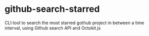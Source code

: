 # github-search-starred
CLI tool to search the most starred gothub project in between a time interval, using Github search API and Octokit.js
